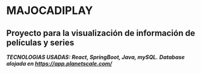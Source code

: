 # MAJOCADIPLAY
## Proyecto para la visualización de información de películas y series 
***TECNOLOGIAS USADAS: React, SpringBoot, Java, mySQL.***
***Database alojada en https://app.planetscale.com/***
